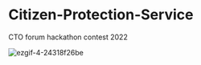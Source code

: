 # Citizen-Protection-Service

CTO forum hackathon contest 2022

![ezgif-4-24318f26be](https://user-images.githubusercontent.com/77607002/201261683-ff43c0e5-e80b-49c5-a85c-e4b9c559d75f.gif)
